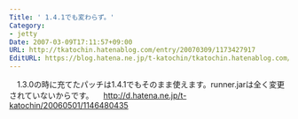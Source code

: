 ```yaml
---
Title: ' 1.4.1でも変わらず。'
Category:
- jetty
Date: 2007-03-09T17:11:57+09:00
URL: http://tkatochin.hatenablog.com/entry/20070309/1173427917
EditURL: https://blog.hatena.ne.jp/t-katochin/tkatochin.hatenablog.com/atom/entry/6653586347154755583
---
```


　1.3.0の時に充てたパッチは1.4.1でもそのまま使えます。runner.jarは全く変更されていないからです。
　http://d.hatena.ne.jp/t-katochin/20060501/1146480435
